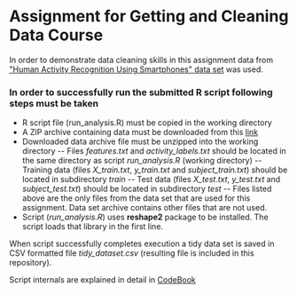 # Assignment for Getting and Cleaning Data Course
In order to demonstrate data cleaning skills in this assignment data from ["Human Activity Recognition Using Smartphones" data set](http://archive.ics.uci.edu/ml/datasets/Human+Activity+Recognition+Using+Smartphones) was used.

### In order to successfully run the submitted R script following steps must be taken
- R script file (run_analysis.R) must be copied in the working directory
- A ZIP archive containing data must be downloaded from this [link](https://d396qusza40orc.cloudfront.net/getdata%2Fprojectfiles%2FUCI%20HAR%20Dataset.zip)
- Downloaded data archive file must be unzipped into the working directory
-- Files *features.txt* and *activity_labels.txt* should be located in the same directory as script *run_analysis.R* (working directory)
-- Training data (files *X_train.txt*, *y_train.txt* and *subject_train.txt*) should be located in subdirectory *train*
-- Test data (files *X_test.txt*, *y_test.txt* and *subject_test.txt*) should be located in subdirectory *test*
-- Files listed above are the only files from the data set that are used for this assignment. Data set archive contains other files that are not used.
- Script (*run_analysis.R*) uses __reshape2__ package to be installed. The script loads that library in the first line.

When script successfully completes execution a tidy data set is saved in CSV formatted file *tidy_dataset.csv* (resulting file is included in this repository).

Script internals are explained in detail in [CodeBook](CodeBook.md)